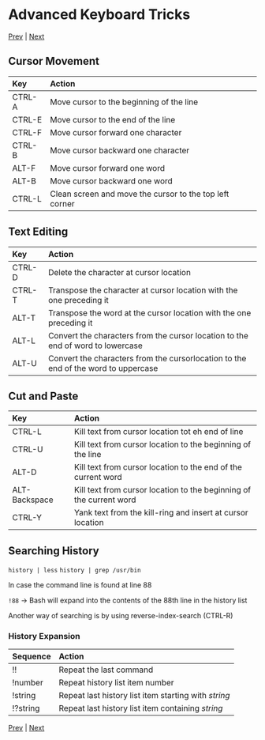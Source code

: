 # Advanced Keyboard Tricks

[Prev](SeeingTheWorldAsTheShellSeesIt.md) | [Next]()

## Cursor Movement

| Key | Action |
|:----|:-------|
| CTRL-A | Move cursor to the beginning of the line |
| CTRL-E | Move cursor to the end of the line |
| CTRL-F | Move cursor forward one character |
| CTRL-B | Move cursor backward one character |
| ALT-F | Move cursor forward one word |
| ALT-B | Move cursor backward one word |
| CTRL-L | Clean screen and move the cursor to the top left corner |

## Text Editing

| Key | Action |
|:----|:-------|
| CTRL-D | Delete the character at cursor location |
| CTRL-T | Transpose the character at cursor location with the one preceding it |
| ALT-T | Transpose the word at the cursor location with the one preceding it |
| ALT-L | Convert the characters from the cursor location to the end of word to lowercase |
| ALT-U | Convert the characters from the cursorlocation to the end of the word to uppercase |

## Cut and Paste

| Key | Action |
|:----|:-------|
| CTRL-L | Kill text from cursor location tot eh end of line |
| CTRL-U | Kill text from cursor location to the beginning of the line |
| ALT-D | Kill text from cursor location to the end of the current word |
| ALT-Backspace | Kill text from cursor location to the beginning of the current word |
| CTRL-Y | Yank text from the kill-ring and insert at cursor location |

## Searching History

`history | less`
`history | grep /usr/bin`

In case the command line is found at line 88

`!88` -> Bash will expand into the contents of the 88th line in the history list

Another way of searching is by using reverse-index-search (CTRL-R)

### History Expansion

| Sequence  | Action |
|:----------|:-------|
| !!        | Repeat the last command |
| !number   | Repeat history list item number |
| !string   | Repeat last history list item starting with *string* |
| !?string  | Repeat last history list item containing *string* |

[Prev](SeeingTheWorldAsTheShellSeesIt.md) | [Next]()